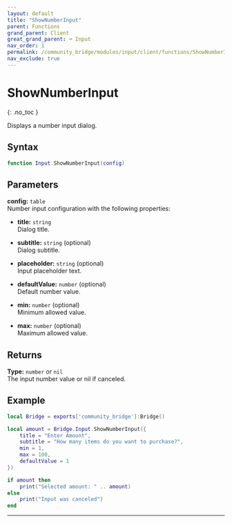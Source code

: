 ```yaml
---
layout: default
title: "ShowNumberInput"
parent: Functions
grand_parent: Client
great_grand_parent: ⌨️ Input
nav_order: 1
permalink: /community_bridge/modules/input/client/functions/ShowNumberInput/
nav_exclude: true
---
```


# ShowNumberInput
{: .no_toc }

Displays a number input dialog.

## Syntax

```lua
function Input.ShowNumberInput(config)
```

## Parameters

**config:** `table`  
Number input configuration with the following properties:

- **title:** `string`  
  Dialog title.

- **subtitle:** `string` (optional)  
  Dialog subtitle.

- **placeholder:** `string` (optional)  
  Input placeholder text.

- **defaultValue:** `number` (optional)  
  Default number value.

- **min:** `number` (optional)  
  Minimum allowed value.

- **max:** `number` (optional)  
  Maximum allowed value.

## Returns

**Type:** `number` or `nil`  
The input number value or nil if canceled.

## Example

```lua
local Bridge = exports['community_bridge']:Bridge()

local amount = Bridge.Input.ShowNumberInput({
    title = "Enter Amount",
    subtitle = "How many items do you want to purchase?",
    min = 1,
    max = 100,
    defaultValue = 1
})

if amount then
    print("Selected amount: " .. amount)
else
    print("Input was canceled")
end
```

---